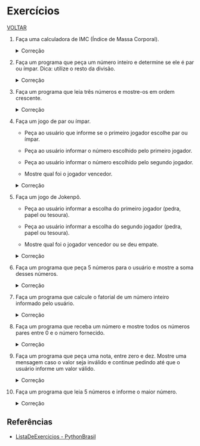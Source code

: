 # Exercícios

[VOLTAR](/readme.md)

1. Faça uma calculadora de IMC (Índice de Massa Corporal).

    <details>
      <summary>Correção</summary>

      [C++ (IF e ELSE)](/exercicios/1-1-imc.cpp)

      [C++ (IF, ELSE IF e ELSE)](/exercicios/1-2-imc-else-if.cpp)

    </details>

2. Faça um programa que peça um número inteiro e determine se ele é par ou ímpar. Dica: utilize o resto da divisão.

    <details>
      <summary>Correção</summary>

      [C++](/exercicios/2-par-impar.cpp)

    </details>

3. Faça um programa que leia três números e mostre-os em ordem crescente.

    <details>
      <summary>Correção</summary>

      [C++](/exercicios/3-ordenar-3-numeros.cpp)

    </details>

4. Faça um jogo de par ou ímpar.

    - Peça ao usuário que informe se o primeiro jogador escolhe par ou ímpar.

    - Peça ao usuário informar o número escolhido pelo primeiro jogador.

    - Peça ao usuário informar o número escolhido pelo segundo jogador.

    - Mostre qual foi o jogador vencedor.

    <details>
      <summary>Correção</summary>

      [C++ (IF e ELSE)](/exercicios/par-ou-impar.cpp)

      [C++ (IF e ELSE IF)](/exercicios/par-ou-impar-else-if.cpp)

    </details>

5. Faça um jogo de Jokenpô.

    - Peça ao usuário informar a escolha do primeiro jogador (pedra, papel ou tesoura).

    - Peça ao usuário informar a escolha do segundo jogador (pedra, papel ou tesoura).

    - Mostre qual foi o jogador vencedor ou se deu empate.

    <details>
      <summary>Correção</summary>

      [6 condições diferentes de vitória, 3 para cada jogador](/exercicios/jokenpo.cpp)

      [2 condições de vitória, uma para cada jogador](/exercicios/jokenpo2.cpp)

    </details>

6. Faça um programa que peça 5 números para o usuário e mostre a soma desses números.

    <details>
      <summary>Correção</summary>

      [recebendo os 5 números, um após o outro](/exercicios/soma.cpp)

      [utilizando o laço de repetição "FOR"](/exercicios/soma2.cpp)

    </details>

7. Faça um programa que calcule o fatorial de um número inteiro informado pelo usuário.

    <details>
      <summary>Correção</summary>

      [utilizando o laço de repetição "FOR"](/exercicios/fatorial.cpp)

    </details>

8. Faça um programa que receba um número e mostre todos os números pares entre 0 e o número fornecido.

    <details>
      <summary>Correção</summary>

      [1](/exercicios/8.cpp)

    </details>

9. Faça um programa que peça uma nota, entre zero e dez. Mostre uma mensagem caso o valor seja inválido e continue pedindo até que o usuário informe um valor válido.

    <details>
      <summary>Correção</summary>

      [1](/exercicios/9-2.cpp)

      [2](/exercicios/9-3.cpp)

      [3](/exercicios/9-4.cpp)

    </details>

10. Faça um programa que leia 5 números e informe o maior número.

    <details>
      <summary>Correção</summary>

      [1](/exercicios/10.cpp)

    </details>

## Referências

- [ListaDeExercicios - PythonBrasil](https://wiki.python.org.br/ListaDeExercicios)
